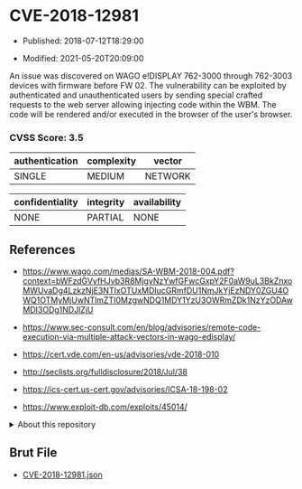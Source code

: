 # CVE-2018-12981

- Published: 2018-07-12T18:29:00

- Modified: 2021-05-20T20:09:00

An issue was discovered on WAGO e!DISPLAY 762-3000 through 762-3003 devices with firmware before FW 02. The vulnerability can be exploited by authenticated and unauthenticated users by sending special crafted requests to the web server allowing injecting code within the WBM. The code will be rendered and/or executed in the browser of the user's browser.

### CVSS Score: **3.5**

| authentication | complexity | vector |
| --- | --- | --- |
| SINGLE | MEDIUM | NETWORK |

| confidentiality | integrity | availability |
| --- | --- | --- |
| NONE | PARTIAL | NONE |

## References

* https://www.wago.com/medias/SA-WBM-2018-004.pdf?context=bWFzdGVyfHJvb3R8MjgyNzYwfGFwcGxpY2F0aW9uL3BkZnxoMWUvaDg4LzkzNjE3NTIxOTUxMDIucGRmfDU1NmJkYjEzNDY0ZGU4OWQ1OTMyMjUwNTlmZTI0MzgwNDQ1MDY1YzU3OWRmZDk1NzYzODAwMDI3ODg1NDJlZjU

* https://www.sec-consult.com/en/blog/advisories/remote-code-execution-via-multiple-attack-vectors-in-wago-edisplay/

* https://cert.vde.com/en-us/advisories/vde-2018-010

* http://seclists.org/fulldisclosure/2018/Jul/38

* https://ics-cert.us-cert.gov/advisories/ICSA-18-198-02

* https://www.exploit-db.com/exploits/45014/

<details>
<summary>About this repository</summary> 

  This repository is part of the project [Live Hack CVE](https://github.com/Live-Hack-CVE). Main website can be found [www.live-hack.org](https://www.live-hack.org) 
  
  Made by [Sn0wAlice](https://github.com/Sn0wAlice) for the people that care about security and need to have a feed of the latest CVEs. Hope you enjoy it, don't forget to star the repo and follow me on [Twitter](https://twitter.com/Sn0wAlice) and [Github](https://github.com/Sn0wAlice). And that is my [personnal website](https://www.alice-snow.me/)

  - [Home Page](https://github.com/Live-Hack-CVE)
  - [Framework](https://github.com/Live-Hack-CVE/cve-framework)
  - [CVE database](https://github.com/Live-Hack-CVE/full_database)
  - [Changelog](https://github.com/Live-Hack-CVE/Changelog)
</details>

## Brut File

* [CVE-2018-12981.json](https://raw.githubusercontent.com/Live-Hack-CVE/full_database/main/cves/2018/CVE-2018-12981.json)

